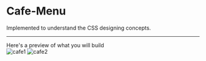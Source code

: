 # Cafe-Menu
Implemented to understand the CSS designing concepts. <hr>
Here's a preview of what you will build <br>
![cafe1](https://user-images.githubusercontent.com/83488126/185438854-b49498bb-5c30-41ec-8cf5-18b6c58d026b.PNG)
![cafe2](https://user-images.githubusercontent.com/83488126/185438841-1a6f52c9-2007-49c1-96aa-8a8803d6dec4.PNG)


